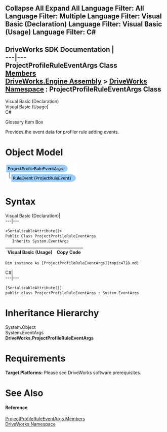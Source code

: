 Collapse All Expand All Language Filter: All  Language Filter: Multiple  Language Filter: Visual Basic (Declaration) Language Filter: Visual Basic (Usage) Language Filter: C#  
---  
DriveWorks SDK Documentation  |   
---|---  
ProjectProfileRuleEventArgs Class   
[Members](topic4729.md)   
[DriveWorks.Engine Assembly](topic2156.md) > [DriveWorks Namespace](topic2159.md) : ProjectProfileRuleEventArgs Class  
---  
  
Visual Basic (Declaration)    
Visual Basic (Usage)    
C# 

Glossary Item Box

Provides the event data for profiler rule adding events. 

# Object Model

![](dotnetdiagramimages/image233.png)

# Syntax

Visual Basic (Declaration)|   
---|---  
      
    
    <SerializableAttribute()>
    Public Class ProjectProfileRuleEventArgs 
       Inherits System.EventArgs  
  
Visual Basic (Usage)| Copy Code  
---|---  
      
    
    Dim instance As [ProjectProfileRuleEventArgs](topic4728.md)  
  
C#|   
---|---  
      
    
    [SerializableAttribute()]
    public class ProjectProfileRuleEventArgs : System.EventArgs   
  
# Inheritance Hierarchy

System.Object  
System.EventArgs  
**DriveWorks.ProjectProfileRuleEventArgs**  


# Requirements

**Target Platforms:** Please see DriveWorks software prerequisites.

# See Also

#### Reference

[ProjectProfileRuleEventArgs Members](topic4729.md)   
[DriveWorks Namespace](topic2159.md)


